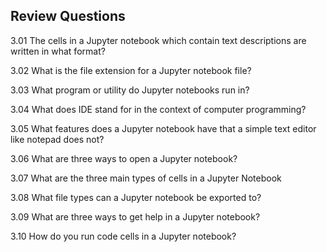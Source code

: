 
## Review Questions
3.01 The cells in a Jupyter notebook which contain text descriptions are written in what format?

3.02 What is the file extension for a Jupyter notebook file?

3.03 What program or utility do Jupyter notebooks run in?

3.04 What does IDE stand for in the context of computer programming?

3.05 What features does a Jupyter notebook have that a simple text editor like notepad does not?

3.06 What are three ways to open a Jupyter notebook?

3.07 What are the three main types of cells in a Jupyter Notebook

3.08 What file types can a Jupyter notebook be exported to?

3.09 What are three ways to get help in a Jupyter notebook?

3.10 How do you run code cells in a Jupyter notebook?
 

